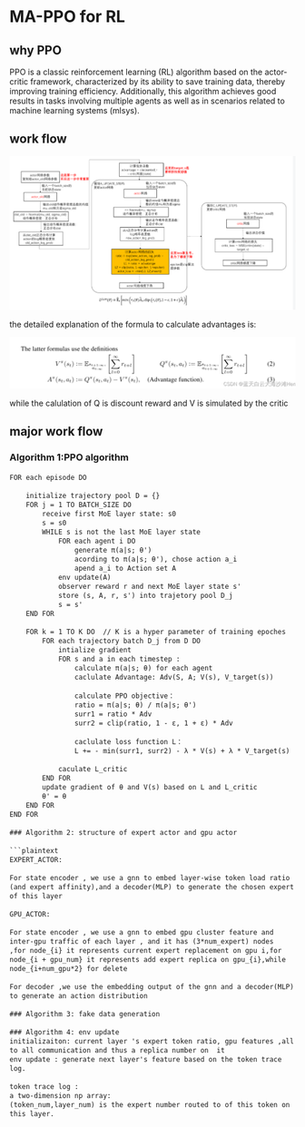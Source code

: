 # MA-PPO for RL

## why PPO

PPO is a classic reinforcement learning (RL) algorithm based on the actor-critic framework, characterized by its ability to save training data, thereby improving training efficiency. Additionally, this algorithm achieves good results in tasks involving multiple agents as well as in scenarios related to machine learning systems (mlsys).

## work flow




![ppo](img\516cc8aefe80ab9d548aa68f006dbf8.png)




the detailed explanation of the formula to calculate advantages is:


![adv](img\65adb4a0d41ed84391f89242ad9854a.png)


while the calulation of Q is discount reward and V is simulated by the critic 

## major work flow

### Algorithm 1:PPO algorithm

```plaintext
FOR each episode DO

    initialize trajectory pool D = {}
    FOR j = 1 TO BATCH_SIZE DO
        receive first MoE layer state: s0
        s = s0
        WHILE s is not the last MoE layer state 
            FOR each agent i DO
                generate π(a|s; θ')
                acording to π(a|s; θ'), chose action a_i
                apend a_i to Action set A
            env update(A)
            observer reward r and next MoE layer state s'
            store (s, A, r, s') into trajetory pool D_j
            s = s'
    END FOR

    FOR k = 1 TO K DO  // K is a hyper parameter of training epoches
        FOR each trajectory batch D_j from D DO
            intialize gradient
            FOR s and a in each timestep :
                calculate π(a|s; θ) for each agent
                caclulate Advantage: Adv(S, A; V(s), V_target(s))

                calculate PPO objective：
                ratio = π(a|s; θ) / π(a|s; θ')
                surr1 = ratio * Adv
                surr2 = clip(ratio, 1 - ε, 1 + ε) * Adv

                caclulate loss function L：
                L += - min(surr1, surr2) - λ * V(s) + λ * V_target(s)
                
            caculate L_critic
        END FOR
        update gradient of θ and V(s) based on L and L_critic
        θ' = θ 
    END FOR
END FOR

### Algorithm 2: structure of expert actor and gpu actor

```plaintext
EXPERT_ACTOR:

For state encoder , we use a gnn to embed layer-wise token load ratio (and expert affinity),and a decoder(MLP) to generate the chosen expert
of this layer 

GPU_ACTOR:

For state encoder , we use a gnn to embed gpu cluster feature and inter-gpu traffic of each layer , and it has (3*num_expert) nodes
,for node_{i} it represents current expert replacement on gpu i,for node_{i + gpu_num} it represents add expert replica on gpu_{i},while node_{i+num_gpu*2} for delete

For decoder ,we use the embedding output of the gnn and a decoder(MLP) to generate an action distribution 

### Algorithm 3: fake data generation 

### Algorithm 4: env update
initializaiton: current layer 's expert token ratio, gpu features ,all to all communication and thus a replica number on  it
env update : generate next layer's feature based on the token trace log.

token trace log :
a two-dimension np array:
(token_num,layer_num) is the expert number routed to of this token on this layer. 